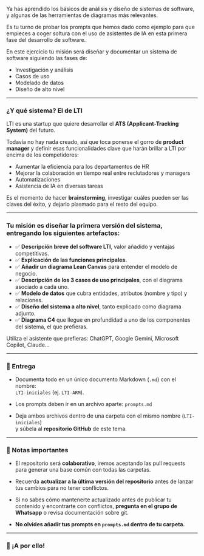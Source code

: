 Ya has aprendido los básicos de análisis y diseño de sistemas de software, y algunas de las herramientas de diagramas más relevantes.

Es tu turno de probar los prompts que hemos dado como ejemplo para que empieces a coger soltura con el uso de asistentes de IA en esta primera fase del desarrollo de software.

En este ejercicio tu misión será diseñar y documentar un sistema de software siguiendo las fases de:

- Investigación y análisis  
- Casos de uso  
- Modelado de datos  
- Diseño de alto nivel

---

### ¿Y qué sistema? El de **LTI**

LTI es una startup que quiere desarrollar el **ATS (Applicant-Tracking System)** del futuro.

Todavía no hay nada creado, así que toca ponerse el gorro de **product manager** y definir esas funcionalidades clave que harán brillar a LTI por encima de los competidores:

- Aumentar la eficiencia para los departamentos de HR  
- Mejorar la colaboración en tiempo real entre reclutadores y managers  
- Automatizaciones  
- Asistencia de IA en diversas tareas  

Es el momento de hacer **brainstorming**, investigar cuáles pueden ser las claves del éxito, y dejarlo plasmado para el resto del equipo.

---

### Tu misión es diseñar la primera versión del sistema, entregando los siguientes artefactos:

- ✅ **Descripción breve del software LTI**, valor añadido y ventajas competitivas.  
- ✅ **Explicación de las funciones principales.**  
- ✅ **Añadir un diagrama Lean Canvas** para entender el modelo de negocio.  
- ✅ **Descripción de los 3 casos de uso principales**, con el diagrama asociado a cada uno.  
- ✅ **Modelo de datos** que cubra entidades, atributos (nombre y tipo) y relaciones.  
- ✅ **Diseño del sistema a alto nivel**, tanto explicado como diagrama adjunto.  
- ✅ **Diagrama C4** que llegue en profundidad a uno de los componentes del sistema, el que prefieras.  

Utiliza el asistente que prefieras: ChatGPT, Google Gemini, Microsoft Copilot, Claude...

---

### 📁 Entrega

- Documenta todo en un único documento Markdown (`.md`) con el nombre:  
  `LTI-iniciales` (ej. `LTI-ARM`).

- Los prompts deben ir en un archivo aparte: `prompts.md`

- Deja ambos archivos dentro de una carpeta con el mismo nombre (`LTI-iniciales`)  
  y súbela al **repositorio GitHub** de este tema.

---

### 📌 Notas importantes

- El repositorio será **colaborativo**, iremos aceptando las pull requests para generar una base común con todas las carpetas.

- Recuerda **actualizar a la última versión del repositorio** antes de lanzar tus cambios para no tener conflictos.

- Si no sabes cómo mantenerte actualizado antes de publicar tu contenido y encontrarte con conflictos, **pregunta en el grupo de Whatsapp** o revisa documentación sobre git.

- **No olvides añadir tus prompts en `prompts.md` dentro de tu carpeta.**

---

### 🚀 ¡A por ello!

